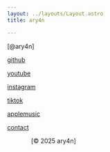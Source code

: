 ```yaml
---
layout: ../layouts/Layout.astro
title: ary4n

---
```

<!-- Markdown Preview - https://dillinger.io/ -->
[@ary4n]


[github](https://github.com/ar4yn)

[youtube](https://www.youtube.com/@ar4yn)

[instagram](https://www.instagram.com/ar4yn_/)

[tiktok](https://www.tiktok.com/@24h0m)

[applemusic](https://music.apple.com/profile/mzj)

[contact](/contact)
‎

 ‎ ‎ ‎ ‎ ‎ ‎‎ ‎ ‎ ‎ ‎ ‎ ‎ ‎ ‎ 
[© 2025 ary4n]
